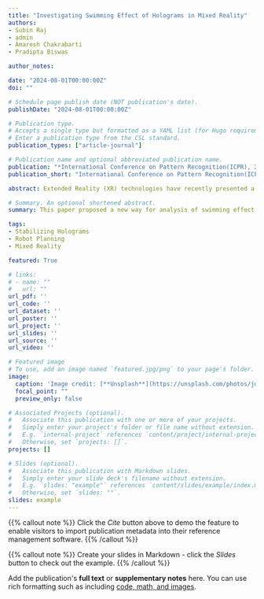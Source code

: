 ```yaml
---
title: "Investigating Swimming Effect of Holograms in Mixed Reality"
authors:
- Subin Raj
- admin
- Amaresh Chakrabarti
- Pradipta Biswas

author_notes:

date: "2024-08-01T00:00:00Z"
doi: ""

# Schedule page publish date (NOT publication's date).
publishDate: "2024-08-01T00:00:00Z"

# Publication type.
# Accepts a single type but formatted as a YAML list (for Hugo requirements).
# Enter a publication type from the CSL standard.
publication_types: ["article-journal"]

# Publication name and optional abbreviated publication name.
publication: "*International Conference on Pattern Recognition(ICPR), 2024*"
publication_short: "International Conference on Pattern Recognition(ICPR), 2024; (Accepted)"

abstract: Extended Reality (XR) technologies have recently presented a novel approach for human-robot interaction. In these advancements, humans manipulate holograms to define the robot's path. However, ensuring the stability of these holograms is crucial, as their position appears altered from the user's perspective when viewed through a Head-Mounted Display (HMD). This swimming effect of the hologram directly impacts robot path planning. This paper proposed a new way for analysis of swimming effect of the hologram using robot, and compared three existing methods with spatial anchors, employing the world locking tool (WLT), and a method without spatial anchors or WLT. An experiment was conducted, and the results revealed that the WLT approach significantly reduces the swimming effect of the hologram compared to the other two methods when the user views from different viewpoint.

# Summary. An optional shortened abstract.
summary: This paper proposed a new way for analysis of swimming effect of the hologram using robot, and compared three existing methods with spatial anchors, employing the world locking tool (WLT), and a method without spatial anchors or WLT.

tags:
- Stabilizing Holograms
- Robot Planning
- Mixed Reality

featured: True

# links:
# - name: ""
#   url: ""
url_pdf: ''
url_code: ''
url_dataset: ''
url_poster: ''
url_project: ''
url_slides: ''
url_source: ''
url_video: ''

# Featured image
# To use, add an image named `featured.jpg/png` to your page's folder. 
image:
  caption: 'Image credit: [**Unsplash**](https://unsplash.com/photos/jdD8gXaTZsc)'
  focal_point: ""
  preview_only: false

# Associated Projects (optional).
#   Associate this publication with one or more of your projects.
#   Simply enter your project's folder or file name without extension.
#   E.g. `internal-project` references `content/project/internal-project/index.md`.
#   Otherwise, set `projects: []`.
projects: []

# Slides (optional).
#   Associate this publication with Markdown slides.
#   Simply enter your slide deck's filename without extension.
#   E.g. `slides: "example"` references `content/slides/example/index.md`.
#   Otherwise, set `slides: ""`.
slides: example
---
```


{{% callout note %}}
Click the *Cite* button above to demo the feature to enable visitors to import publication metadata into their reference management software.
{{% /callout %}}

{{% callout note %}}
Create your slides in Markdown - click the *Slides* button to check out the example.
{{% /callout %}}

Add the publication's **full text** or **supplementary notes** here. You can use rich formatting such as including [code, math, and images](https://docs.hugoblox.com/content/writing-markdown-latex/).
